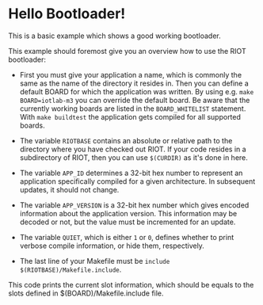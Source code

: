Hello Bootloader!
=================

This is a basic example which shows a good working bootloader.

This example should foremost give you an overview how to use the RIOT bootloader:

* First you must give your application a name, which is commonly the same as the name of the directory it resides in.
  Then you can define a default BOARD for which the application was written.
  By using e.g. `make BOARD=iotlab-m3` you can override the default board.
  Be aware that the currently working boards are listed in the `BOARD_WHITELIST`
  statement.
  With `make buildtest` the application gets compiled for all supported boards.

* The variable `RIOTBASE` contains an absolute or relative path to the directory where you have checked out RIOT.
  If your code resides in a subdirectory of RIOT, then you can use `$(CURDIR)` as it's done in here.

* The variable `APP_ID` determines a 32-bit hex number to represent an application
specifically compiled for a given architecture. In subsequent updates, it should
not change.

* The variable `APP_VERSION` is a 32-bit hex number which gives encoded information
about the application version. This information may be decoded or not, but the
value must be incremented for an update.

* The variable `QUIET`, which is either `1` or `0`, defines whether to print verbose compile information, or hide them, respectively.

* The last line of your Makefile must be `include $(RIOTBASE)/Makefile.include`.

This code prints the current slot information, which should be equals to the
slots defined in $(BOARD)/Makefile.include file.
